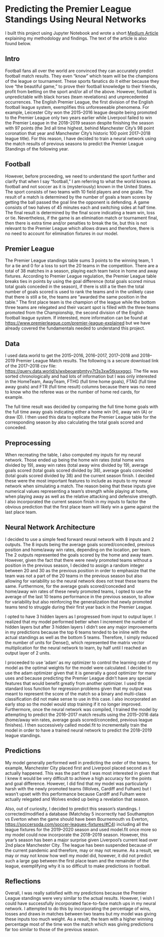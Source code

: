 # Predicting the Premier League Standings Using Neural Networks

I built this project using Jupyter Notebook and wrote a short [Medium Article](https://medium.com/@jesus.contrerasmagana/predicting-the-premier-league-standings-using-neural-networks-c5516dba7604
) explaining my methodology and findings. The text of the article is also found below.


## Intro
Football fans all over the world are convinced they can accurately predict football match results. They even “know” which team will be the champions of the league or tournament. These sports fanatics do it either because they love “the beautiful game,” to prove their football knowledge to their friends, profit from betting on the sport and/or all of the above. However, football is unpredictable with black horses (team revelations) and unprecedented occurrences. The English Premier League, the first division of the English football league system, exemplifies this unforeseeable phenomena. For example, Leicester City won the 2015–2016 league despite being promoted to the Premier League only two years earlier while Liverpool failed to win the Premier League in the 2018–2019 season despite finishing the season with 97 points (the 3rd all time highest, behind Manchester City’s 98 point coronation that year and Manchester City’s historic 100 point 2017–2018 league title). For this reason, I have decided to train a neural network using the match results of previous seasons to predict the Premier League Standings of the following year.

## Football
However, before proceeding, we need to understand the sport further and clarify that when I say “football,” I am referring to what the world knows as football and not soccer as it is (mysteriously) known in the United States. The sport consists of two teams with 10 field players and one goalie. The result of a match is determined by the number of goals a team scores by getting the ball passed the goal line the opponent is defending. A game consists of two halves of 45 minutes each and switching sides at half time. The final result is determined by the final score indicating a team win, loss or tie. Nevertheless, if the game is an elimination match or tournament final, then there is extra time and/or penalties to break the tie, but this is not relevant to the Premier League which allows draws and therefore, there is no need to account for elimination fixtures in our model.

## Premier League
The Premier League standings table sums 3 points to the winning team, 1 for a tie and 0 for a loss to sort the 20 teams in the competition. There are a total of 38 matches in a season, playing each team twice in home and away fixtures. According to Premier League regulation, the Premier League table breaks ties in points by using the goal difference (total goals scored minus total goals conceded in the season), if there is still a tie then the total number of goals scored is used to rank the teams and in the unlikely case that there is still a tie, the teams are “awarded the same position in the table.” The first place team is the champion of the league while the bottom three teams are relegated and their vacant spot is filled with the three teams promoted from the Championship, the second division of the English football league system. If interested, more information can be found at https://www.premierleague.com/premier-league-explained but we have already covered the fundamentals needed to understand this project.

## Data
I used data.world to get the 2015–2016, 2016–2017, 2017–2018 and 2018–2019 Premier League Match results. The following is a secure download link of the 2017–2018 csv file: https://query.data.world/s/wxbeoargbmtyy7t3s3xw5tksxxggcj. The file was sorted chronologically and had lots of information but I was only interested in the HomeTeam, AwayTeam, FTHG (full time home goals), FTAG (full time away goals) and FTR (full time result) columns because there was no need to know who the referee was or the number of home red cards, for example.

The full time result was decided by comparing the full time home goals with the full time away goals indicating either a home win (H), away win (A) or draw (D). I then used this data to replicate the Premier League table for the corresponding season by also calculating the total goals scored and conceded.

## Preprocessing
When recreating the table, I also computed my inputs for my neural network. Those ended up being the home win rates (total home wins divided by 19), away win rates (total away wins divided by 19), average goals scored (total goals scored divided by 38), average goals conceded (total goals scored divided by 38) and the current season finish. I decided these were the most important features to include as inputs to my neural network when simulating a match. The reason being that these inputs give numerical values representing a team’s strength while playing at home, when playing away as well as the relative attacking and defensive strength. I also incorporated the current season finish in my inputs to factor the obvious prediction that the first place team will likely win a game against the last place team.

## Neural Network Architecture
I decided to use a simple feed forward neural network with 8 inputs and 2 outputs. The 8 inputs being the average goals scored/conceded, previous position and home/away win rates, depending on the location, per team. The 2 outputs represented the goals scored by the home and away team. However, given the fact that there were newly promoted teams without a position in the previous season, I decided to assign a random integer between 20 and 30 as the previous position in order to emphasize that the team was not a part of the 20 teams in the previous season but also allowing for variability so the neural network does not treat these teams the same. Furthermore, for the average goals scored/conceded and home/away win rates of these newly promoted teams, I opted to use the average of the last 10 teams performance in the previous season, to allow for variability but also reinforcing the generalization that newly promoted teams tend to struggle during their first year back in the Premier League.

I opted to have 3 hidden layers as I progressed from input to output layer. I realized that my model performed better when I increment the number of hidden layers but after 3 hidden layers I didn’t see any major improvements in my predictions because the top 6 teams tended to be inline with the actual standings as well as the bottom 5 teams. Therefore, I simply reduced the number of units for Dense(), which represented the matrix vector multiplication for the neural network to learn, by half until I reached an output layer of 2 units.

I proceeded to use ‘adam’ as my optimizer to control the learning rate of my model as the optimal weights for the model were calculated. I decided to use the adam optimizer given that it is generally a good optimizer for many uses and because predicting the Premier League didn’t have any special features that would benefit greatly from another optimizer. I used the standard loss function for regression problems given that my output was meant to represent the score of the match so a binary and multi-class classification did not make sense to use in this case. I also incorporated an early stop so the model would stop training if it no longer improved. Furthermore, once the neural network was compiled, I trained the model by attempting to predict the 2016–2017 match results using the 2015–2016 data (home/away win rates, average goals scored/conceded, previous league finishes). I then successively called model.fit to incrementally train the model in order to have a trained neural network to predict the 2018–2019 league standings.

## Predictions
My model generally performed well in predicting the order of the teams, for example, Manchester City placed first and Liverpool placed second as it actually happened. This was the part that I was most interested in given that I knew it would be very difficult to achieve a high accuracy for the points and goal difference. However, I did find that my model was particularly harsh with the newly promoted teams (Wolves, Cardiff and Fulham) but I wasn’t upset with this performance because Cardiff and Fulham were actually relegated and Wolves ended up being a revelation that season.

Also, out of curiosity, I decided to predict this season’s standings. I corrected/modified a database (Matchday 5 incorrectly had Southampton vs Everton when the game should have been Bournemouth vs Everton, https://soccersoda.com/soccer-leagues-fixtures/#C4) including all the league fixtures for the 2019–2020 season and used model.fit once more so my model could now incorporate the 2018–2019 season. However, this year’s season has been a major surprise given Liverpool’s current lead over 2nd place Manchester City. The league has been suspended because of the current pandemic and therefore, may or may not resume. As a result, we may or may not know how well my model did, however, it did not predict such a large gap between the first place team and the remainder of the league, exemplifying why it is so difficult to make predictions in football.

## Reflections
Overall, I was really satisfied with my predictions because the Premier League standings were very similar to the actual results. However, I wish I could have successfully incorporated face-to-face match ups in my neural network. I attempted to do this by incorporating the percentage of wins, losses and draws in matches between two teams but my model was giving these inputs too much weight. As a result, the team with a higher winning percentage most of the time won the match which was giving predictions far too similar to those of the previous season.
